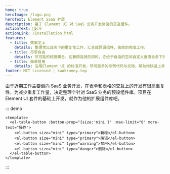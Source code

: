 ```yaml
---
home: true
heroImage: /logo.png
heroText: Element SaaS 扩展
description: 基于 Element UI 对 SaaS 业务开发常见的交互组件。
actionText: 🚀起步
actionLink: /Installation.html
features:
  - title: 效率至上
    details: 整理常见业务下的重复性工作，汇合成预设组件，高效的完成工作。
  - title: 尽享自由
    details: 尽可能的梳理耦合，在兼顾高效的同时，亦给予自由的空间自定义垂直业务下的特殊场景。
  - title: 简单易用
    details: 沿用Element UI 的标准开发，尽可能多的示例代码与文档，帮助你快速上手。
footer: MIT Licensed | kwokronny.top
---
```


由于近期工作主要偏向 SaaS 业务开发，在表单和表格的交互上的开发有很高重复性，为减少重复工作量，决定整理个针对 SaaS 业务的预设组件库。项目在 Element UI 套件的基础上开发，就作为他的扩展组件库吧。

::: demo

```vue
<template>
  <el-table-button :button-prop="{size:'mini'}" :max-limit="0" more-text="操作">
    <el-button size="mini" type="primary">新增</el-button>
    <el-button size="mini" type="primary">编辑</el-button>
    <el-button size="mini" type="warning">禁用</el-button>
    <el-button size="mini" type="danger">删除</el-button>
  </el-table-button>
</template>
```

:::
